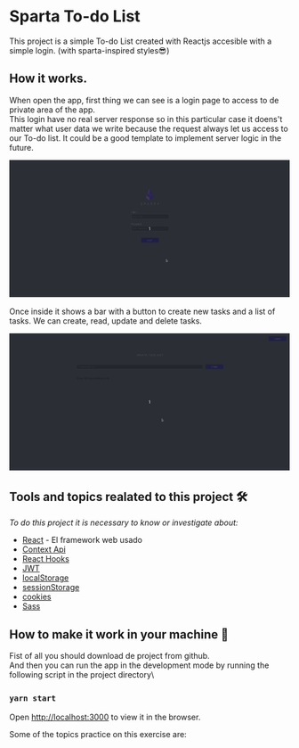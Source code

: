 # Sparta To-do List

This project is a simple To-do List created with Reactjs accesible with a simple login. (with sparta-inspired styles😎)

## How it works.

When open the app, first thing we can see is a login page to access to de private area of the app.\
This login have no real server response so in this particular case it doens't matter what user data we write because the request always let us access to our To-do list. It could be a good template to implement server logic in the future.


![](https://raw.githubusercontent.com/Albametnet/SparCodetest-Todo-list/master/src/images/login.gif)


Once inside it shows a bar with a button to create new tasks and a list of tasks. We can create, read, update and delete tasks.


![](https://raw.githubusercontent.com/Albametnet/SparCodetest-Todo-list/master/src/images/todoList.gif)



## Tools and topics realated to this project 🛠️

_To do this project it is necessary to know or investigate about:_

* [React](http://www.dropwizard.io/1.0.2/docs/) - El framework web usado
* [Context Api]()
* [React Hooks]() 
* [JWT]() 
* [localStorage]()
* [sessionStorage]()
* [cookies]()
* [Sass]() 


## How to make it work in your machine  🚀

Fist of all you should download de project from github.\
And then you can run the app in the development mode by running the following script in the project directory\
### `yarn start`
Open [http://localhost:3000](http://localhost:3000) to view it in the browser. 

Some of the topics practice on this exercise are:
